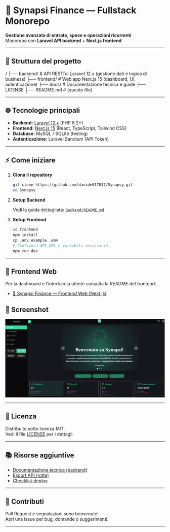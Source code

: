 # 🚀 Synapsi Finance — Fullstack Monorepo

**Gestione avanzata di entrate, spese e operazioni ricorrenti**  
Monorepo con **Laravel API backend** + **Next.js frontend**

---

## 📂 Struttura del progetto

/
├── backend/ # API RESTful Laravel 12.x (gestione dati e logica di business)
├── frontend/ # Web app Next.js 15 (dashboard, UI, autenticazione)
├── docs/ # Documentazione tecnica e guide
├── LICENSE
├── README.md # (questo file)

---

## 🌐 Tecnologie principali

-   **Backend:** [Laravel 12.x](https://laravel.com/) (PHP 8.2+)
-   **Frontend:** [Next.js 15](https://nextjs.org/) (React, TypeScript, Tailwind CSS)
-   **Database:** MySQL / SQLite (testing)
-   **Autenticazione:** Laravel Sanctum (API Token)

---

## ⚡ Come iniziare

1. **Clona il repository**

    ```bash
    git clone https://github.com/davide017017/Synapsy.git
    cd Synapsy
    ```

2. **Setup Backend**

    Vedi la guida dettagliata: [`Backend/README.md`](Backend/README.md)

3. **Setup Frontend**

    ```bash
    cd frontend
    npm install
    cp .env.example .env
    # Configura API_URL e variabili necessarie
    npm run dev
    ```

---

## 🔗 Frontend Web

Per la dashboard e l’interfaccia utente consulta la README del frontend:

-   [🌈 Synapsi Finance — Frontend Web (Next.js)](../frontend/README.md)

## 📸 Screenshot

![Screenshot di Synapsi Finance](/Frontend-nextjs/public/images/ScreenS.png)

---

## 📄 Licenza

Distribuito sotto licenza MIT.  
Vedi il file [LICENSE](LICENSE) per i dettagli.

---

## 📚 Risorse aggiuntive

-   [Documentazione tecnica (backend)](Backend/docs/README-dev.md)
-   [Esport API (rotte)](Backend/docs/routes_api_export.md)
-   [Checklist deploy](Backend/docs/deploy-checklist.md)

---

## 🤝 Contributi

Pull Request e segnalazioni sono benvenute!  
Apri una issue per bug, domande o suggerimenti.

---
